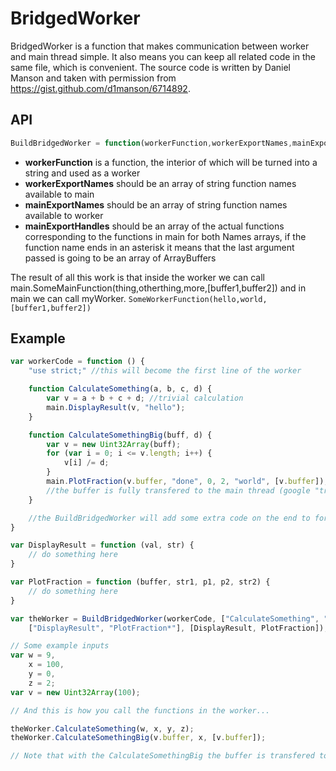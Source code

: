 BridgedWorker
=============

BridgedWorker is a function that makes communication between worker and main thread simple. It also means you can keep all related code in the same file, which is convenient. The source code is written by Daniel Manson and taken with permission from https://gist.github.com/d1manson/6714892.

## API
```javascript
BuildBridgedWorker = function(workerFunction,workerExportNames,mainExportNames,mainExportHandles)
```
 - **workerFunction** is a function, the interior of which will be turned into a string and used as a worker
 - **workerExportNames** should be an array of string function names available to main 
 - **mainExportNames** should be an array of string function names available to worker
 - **mainExportHandles** should be an array of the actual functions corresponding to the functions in main for both Names arrays, if the function name ends in an asterisk it means that the last argument passed is going to be an array of ArrayBuffers

The result of all this work is that inside the worker we can call main.SomeMainFunction(thing,otherthing,more,[buffer1,buffer2]) and in main we can call myWorker. `SomeWorkerFunction(hello,world,[buffer1,buffer2])`

## Example
```javascript
var workerCode = function () {
    "use strict;" //this will become the first line of the worker

    function CalculateSomething(a, b, c, d) {
        var v = a + b + c + d; //trivial calculation
        main.DisplayResult(v, "hello");
    }

    function CalculateSomethingBig(buff, d) {
        var v = new Uint32Array(buff);
        for (var i = 0; i <= v.length; i++) {
            v[i] /= d;
        }
        main.PlotFraction(v.buffer, "done", 0, 2, "world", [v.buffer]);
        //the buffer is fully transfered to the main thread (google "transferable objects javascript")
    }

    //the BuildBridgedWorker will add some extra code on the end to form the complete worker code
}

var DisplayResult = function (val, str) {
    // do something here
}

var PlotFraction = function (buffer, str1, p1, p2, str2) {
    // do something here
}

var theWorker = BuildBridgedWorker(workerCode, ["CalculateSomething", "CalculateSomethingBig*"], //note asterisk indicating ArrayBuffer transfer
    ["DisplayResult", "PlotFraction*"], [DisplayResult, PlotFraction]);

// Some example inputs
var w = 9,
    x = 100,
    y = 0,
    z = 2;
var v = new Uint32Array(100);

// And this is how you call the functions in the worker...

theWorker.CalculateSomething(w, x, y, z);
theWorker.CalculateSomethingBig(v.buffer, x, [v.buffer]);

// Note that with the CalculateSomethingBig the buffer is transfered to the worker thread (and dissapears on the main thread)
  ```
